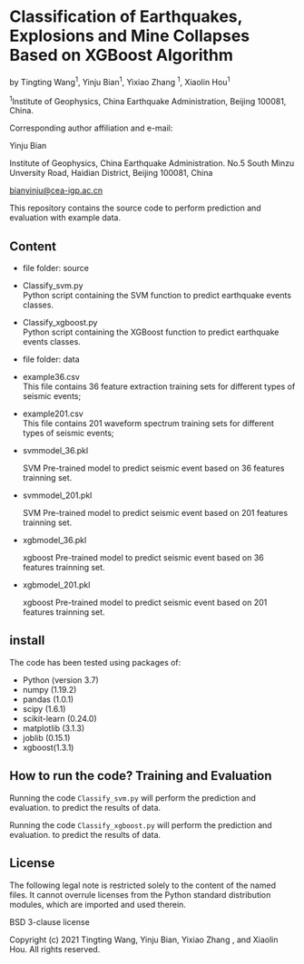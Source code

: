 # Classification of Earthquakes, Explosions and Mine Collapses Based on XGBoost Algorithm

by Tingting Wang<sup>1</sup>, Yinju Bian<sup>1</sup>, Yixiao Zhang <sup>1</sup>, Xiaolin Hou<sup>1</sup>

<sup>1</sup>Institute of Geophysics, China Earthquake Administration, Beijing 100081, China.

Corresponding author affiliation and e-mail:

Yinju Bian

Institute of Geophysics, China Earthquake Administration.
No.5 South Minzu Unversity Road, Haidian District, Beijing 100081, China

bianyinju@cea-igp.ac.cn

This repository contains the source code to perform prediction and evaluation with example data. 

## Content
- file folder: source
- Classify_svm.py  
Python script containing the SVM function to predict earthquake events classes.
- Classify_xgboost.py  
Python script containing the XGBoost function to predict earthquake events classes.
- file folder: data 
- example36.csv  
This file contains 36 feature extraction training sets for different types of seismic events;
- example201.csv  
This file contains 201 waveform spectrum training sets for different types of seismic events;
- svmmodel_36.pkl

   SVM Pre-trained model to predict seismic event based on 36 features trainning set.

- svmmodel_201.pkl
 
   SVM Pre-trained model to predict seismic event based on 201 features trainning set.
- xgbmodel_36.pkl
 
   xgboost Pre-trained model to predict seismic event based on 36 features trainning set.

- xgbmodel_201.pkl

   xgboost Pre-trained model to predict seismic event based on 201 features trainning set.
   
## install  
The code has been tested using packages of:  
- Python (version 3.7)
- numpy (1.19.2)
- pandas (1.0.1)
- scipy (1.6.1)
- scikit-learn (0.24.0)
- matplotlib (3.1.3)
- joblib (0.15.1)
- xgboost(1.3.1)

## How to run the code? Training and Evaluation

Running the code `Classify_svm.py` will perform the prediction and evaluation. to predict the results of data. 

Running the code `Classify_xgboost.py` will perform the prediction and evaluation. to predict the results of data. 


## License

The following legal note is restricted solely to the content of the named files. It cannot
overrule licenses from the Python standard distribution modules, which are imported and
used therein.

BSD 3-clause license

Copyright (c) 2021 Tingting Wang, Yinju Bian, Yixiao Zhang , and Xiaolin Hou.
All rights reserved.


